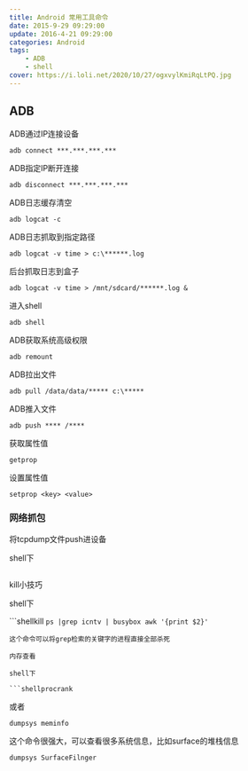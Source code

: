 ```yaml
---
title: Android 常用工具命令
date: 2015-9-29 09:29:00
update: 2016-4-21 09:29:00
categories: Android  
tags: 
    - ADB
    - shell
cover: https://i.loli.net/2020/10/27/ogxvylKmiRqLtPQ.jpg
---
```


## ADB
ADB通过IP连接设备

```shell
adb connect ***.***.***.***
```
ADB指定IP断开连接

```shellshell
adb disconnect ***.***.***.***
```
ADB日志缓存清空

```shell
adb logcat -c
```
ADB日志抓取到指定路径

```shell
adb logcat -v time > c:\******.log
```
后台抓取日志到盒子

```shell
adb logcat -v time > /mnt/sdcard/******.log &
```
进入shell

```shell
adb shell
```
ADB获取系统高级权限

```shell
adb remount
```
ADB拉出文件

```shell
adb pull /data/data/***** c:\*****
```
ADB推入文件

```shell
adb push **** /****
```
获取属性值

```shell
getprop
```
设置属性值

```shell
setprop <key> <value>
```
### 网络抓包

将tcpdump文件push进设备

shell下

```shelltcpdump -p -vv -s 0 -w /data/data/capture.pcap
```
kill小技巧

shell下

```shellkill `ps |grep icntv | busybox awk '{print $2}'`
```
这个命令可以将grep检索的关键字的进程直接全部杀死

内存查看

shell下

```shellprocrank
```
或者

```shell
dumpsys meminfo
```
这个命令很强大，可以查看很多系统信息，比如surface的堆栈信息

```shell
dumpsys SurfaceFilnger
```